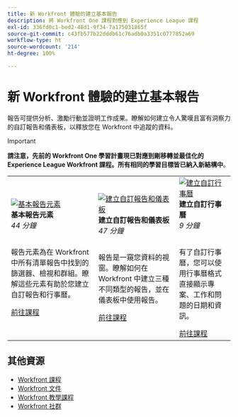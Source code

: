 ```yaml
---
title: 新 Workfront 體驗的建立基本報告
description: 將 Workfront One 課程對應到 Experience League 課程
exl-id: 336fd0c1-bed2-48d1-9f34-7a175031865f
source-git-commit: c43fb577b22dddb61c76adb0a3351c0777852a69
workflow-type: ht
source-wordcount: '214'
ht-degree: 100%

---
```


# 新 Workfront 體驗的建立基本報告

報告可提供分析、激勵行動並證明工作成果。瞭解如何建立令人驚嘆且富有洞察力的自訂報告和儀表板，以釋放您在 Workfront 中追蹤的資料。

>[!IMPORTANT]
>
>**請注意，先前的 Workfront One 學習計畫現已對應到剛移轉並最佳化的 Experience League Workfront 課程。所有相同的學習目標皆已納入新結構中**。

<table>
  <tr>
   <td>
      <a href="https://experienceleague.adobe.com/?recommended=Workfront-U-1-2022.1.reporting">
      <img alt="基本報告元素" src="https://cdn.experienceleague.adobe.com/thumb/basic-reporting-elements.png"/>
      </a>
      <div>
         <strong>基本報告元素</strong></a>         
         <br/><em>44 分鐘</em>
      </div>
      <p>
        <br/>
         報告元素為在 Workfront 中所有清單報告中找到的篩選器、檢視和群組。瞭解這些元素有助於您建立自訂報告和行事曆。
      </p>
      <a  rel="noreferrer" target="_blank" href="https://experienceleague.adobe.com/?recommended=Workfront-U-1-2022.1.reporting" class="spectrum-Button spectrum-Button--primary spectrum-Button--sizeM">
      <span class="spectrum-Button-label has-no-wrap has-text-weight-bold">前往課程</span>
      </a>
   </td>   
   <td>
      <a href="https://experienceleague.adobe.com/?recommended=Workfront-U-1-2022.3.reporting">
      <img alt="建立自訂報告和儀表板" src="https://cdn.experienceleague.adobe.com/thumb/create-custom-reports-and-dashboards.png"/>
      </a>
      <div>
         <strong>建立自訂報告和儀表板</strong></a>         
         <br/><em>47 分鐘</em>
      </div>
      <p>
        <br/>
         報告是一窺您資料的視窗。瞭解如何在 Workfront 中建立三種不同類型的報告，並在儀表板中使用報告。
      </p>
      <a  rel="noreferrer" target="_blank" href="https://experienceleague.adobe.com/?recommended=Workfront-U-1-2022.3.reporting" class="spectrum-Button spectrum-Button--primary spectrum-Button--sizeM">
      <span class="spectrum-Button-label has-no-wrap has-text-weight-bold">前往課程</span>
      </a>
   </td>
    <td>
      <a href="https://experienceleague.adobe.com/?recommended=Workfront-U-1-2022.4.reporting">
      <img alt="建立自訂行事曆" src="https://cdn.experienceleague.adobe.com/thumb/create-a-custom-calendar.png"/>
      </a>
      <div>
         <strong>建立自訂行事曆</strong></a>         
         <br/><em>9 分鐘</em>
      </div>
      <p>
        <br/>
         有了自訂行事曆，您可以使用行事曆格式直接顯示專案、工作和問題的日期和資訊。
      </p>
      <a  rel="noreferrer" target="_blank" href="https://experienceleague.adobe.com/?recommended=Workfront-U-1-2022.4.reporting" class="spectrum-Button spectrum-Button--primary spectrum-Button--sizeM">
      <span class="spectrum-Button-label has-no-wrap has-text-weight-bold">前往課程</span>
      </a>
   </td>
  </tr>
</table>

## 其他資源

* [Workfront 課程](https://experienceleague.adobe.com/?lang=en&amp;Solution=Workfront#courses)
* [Workfront 文件](https://experienceleague.adobe.com/docs/workfront.html)
* [Workfront 教學課程](https://experienceleague.adobe.com/docs/workfront-learn/tutorials-workfront/home.html)
* [Workfront 社群](https://experienceleaguecommunities.adobe.com/t5/workfront/ct-p/workfront)
